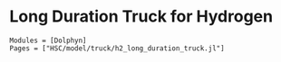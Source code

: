 # Long Duration Truck for Hydrogen
```@autodocs
Modules = [Dolphyn]
Pages = ["HSC/model/truck/h2_long_duration_truck.jl"]
```